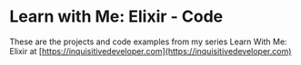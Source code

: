 # Learn with Me: Elixir - Code

These are the projects and code examples from my series Learn With Me: Elixir at [https://inquisitivedeveloper.com](https://inquisitivedeveloper.com)

